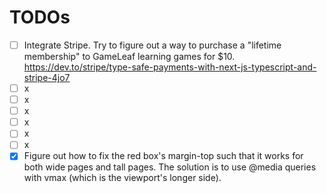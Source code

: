 # TODOs
- [ ] Integrate Stripe. Try to figure out a way to purchase a "lifetime membership" to GameLeaf learning games for $10. https://dev.to/stripe/type-safe-payments-with-next-js-typescript-and-stripe-4jo7
- [ ] x
- [ ] x
- [ ] x
- [ ] x
- [ ] x
- [ ] x
- [x] Figure out how to fix the red box's margin-top such that it works for both wide pages and tall pages. The solution is to use @media queries with vmax (which is the viewport's longer side).